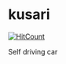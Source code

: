 # kusari

[![HitCount](http://hits.dwyl.com/jubatistim/jubatistim/openai-neat.svg)](http://hits.dwyl.com/jubatistim/jubatistim/kusari)

Self driving car
